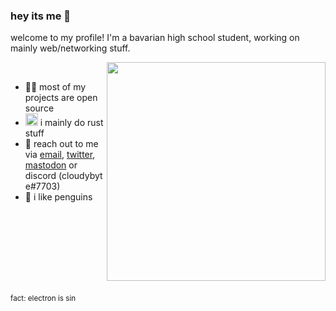 ### hey its me 👋
welcome to my profile! I'm a bavarian high school student, working on mainly web/networking stuff.

<img src="./hackerman.gif" align=right height="auto" width="350vw">
<br>


- 👨‍💻 most of my projects are open source
- <img src="ferris.svg" height="auto" width="20vw"> i mainly do rust stuff 
- 📨 reach out to me via [email](mailto:hi@cloudybyte.net), [twitter](https://twitter.com/cloudybyte), [mastodon](https://chaos.social/@cloudy) <!-- <a rel="me" href="https://chaos.social/@cloudy">mastodon</a>--> or discord&nbsp;(cloudybyte#7703)
- 🐧 i like penguins

<!-- really professional spacer -->
<br><br><br><br><br><br><br>


<sub>fact: electron is sin</sub>
